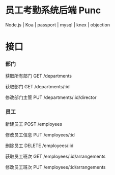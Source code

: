 # 员工考勤系统后端 Punc

Node.js | Koa | passport | mysql | knex | objection

# 接口

### 部门

获取所有部门
GET /departments

获取部门
GET /departments/:id

修改部门主管
PUT /departments/:id/director

### 员工

新建员工
POST /employees

修改员工信息
PUT /employees/:id

删除员工
DELETE /employees/:id

获取员工班次
GET /employees/:id/arrangements

修改员工班次
PUT /employees/:id/arrangements